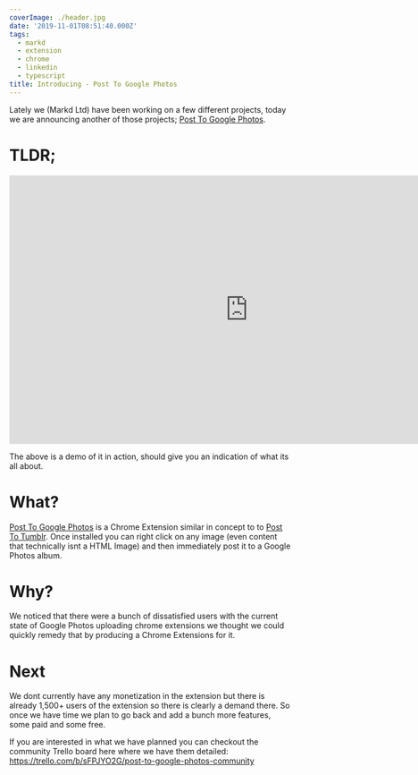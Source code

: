 ```yaml
---
coverImage: ./header.jpg
date: '2019-11-01T08:51:40.000Z'
tags:
  - markd
  - extension
  - chrome
  - linkedin
  - typescript
title: Introducing - Post To Google Photos
---
```


Lately we (Markd Ltd) have been working on a few different projects, today we are announcing another of those projects; [Post To Google Photos](https://chrome.google.com/webstore/detail/post-to-google-photos/lafpnfnchohhamoidohgmljijeafebbf).

<!-- more -->

# TLDR;

<iframe width="853" height="480" src="https://www.youtube.com/embed/ozsu-J0XTOM" frameborder="0" allow="autoplay; encrypted-media" allowfullscreen></iframe>

The above is a demo of it in action, should give you an indication of what its all about.

# What?

[Post To Google Photos](https://chrome.google.com/webstore/detail/post-to-google-photos/lafpnfnchohhamoidohgmljijeafebbf) is a Chrome Extension similar in concept to to [Post To Tumblr](https://chrome.google.com/webstore/detail/post-to-tumblr/dbpicbbcpanckagpdjflgojlknomoiah). Once installed you can right click on any image (even content that technically isnt a HTML Image) and then immediately post it to a Google Photos album.

# Why?

We noticed that there were a bunch of dissatisfied users with the current state of Google Photos uploading chrome extensions we thought we could quickly remedy that by producing a Chrome Extensions for it.

# Next

We dont currently have any monetization in the extension but there is already 1,500+ users of the extension so there is clearly a demand there. So once we have time we plan to go back and add a bunch more features, some paid and some free.

If you are interested in what we have planned you can checkout the community Trello board here where we have them detailed: https://trello.com/b/sFPJYO2G/post-to-google-photos-community
